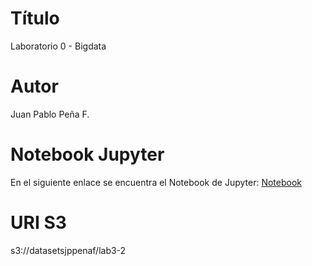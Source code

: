 # Título
Laboratorio 0 - Bigdata

# Autor
Juan Pablo Peña F.

# Notebook Jupyter
En el siguiente enlace se encuentra el Notebook de Jupyter: [Notebook]()

# URI S3
s3://datasetsjppenaf/lab3-2